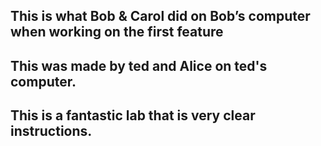 ## This is what Bob & Carol did on Bob’s computer when working on the first feature
## This was made by ted and Alice on ted's computer.
## This is a fantastic lab that is very clear instructions. 
